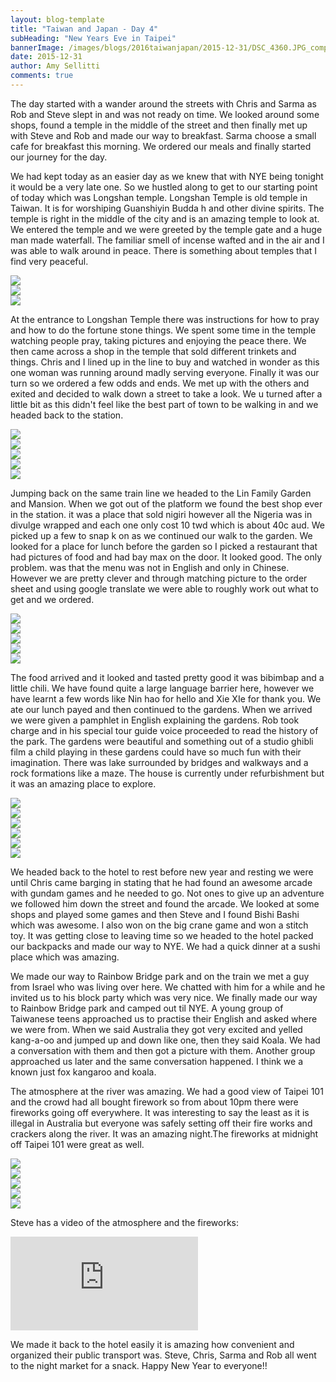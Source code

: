 ```yaml
---
layout: blog-template
title: "Taiwan and Japan - Day 4"
subHeading: "New Years Eve in Taipei"
bannerImage: /images/blogs/2016taiwanjapan/2015-12-31/DSC_4360.JPG_compressed.JPEG
date: 2015-12-31
author: Amy Sellitti
comments: true
---
```


The day started with a wander around the streets with Chris and Sarma as Rob and Steve slept in and was not ready on time. We looked around some shops, found a temple in the middle of the street and then finally met up with Steve and Rob and made our way to breakfast. Sarma choose a small cafe for breakfast this morning. We ordered our meals and finally started our journey for the day.

We had kept today as an easier day as we knew that with NYE being tonight it would be a very late one. So we hustled along to get to our starting point of today which was Longshan temple. Longshan Temple is old temple in Taiwan. It is for worshiping Guanshiyin Budda h and other divine spirits. The temple is right in the middle of the city and is an amazing temple to look at. We entered the temple and we were greeted by the temple gate and a huge man made waterfall. The familiar smell of incense wafted and in the air and I was able to walk around in peace. There is something about temples that I find very peaceful.

<div class="center-image"><img src="/images/blogs/2016taiwanjapan/2015-12-31/IMG_2533.JPG_compressed.JPEG" /></div>
<div class="center-image"><img src="/images/blogs/2016taiwanjapan/2015-12-31/IMG_2537.JPG_compressed.JPEG" /></div>
<div class="center-image"><img src="/images/blogs/2016taiwanjapan/2015-12-31/IMG_2539.JPG_compressed.JPEG" /></div>
 
At the entrance to Longshan Temple there was instructions for how to pray and how to do the fortune stone things. We spent some time in the temple watching people pray, taking pictures and enjoying the peace there. We then came across a shop in the temple that sold different trinkets and things. Chris and I lined up in the line to buy and watched in wonder as this one woman was running around madly serving everyone. Finally it was our turn so we ordered a few odds and ends. We met up with the others and exited and decided to walk down a street to take a look. We u turned after a little bit as this didn't feel like the best part of town to be walking in and we headed back to the station.

<div class="center-image"><img src="/images/blogs/2016taiwanjapan/2015-12-31/IMG_2541.JPG_compressed.JPEG" /></div>
<div class="center-image"><img src="/images/blogs/2016taiwanjapan/2015-12-31/IMG_2545.JPG_compressed.JPEG" /></div>
<div class="center-image"><img src="/images/blogs/2016taiwanjapan/2015-12-31/IMG_2548.JPG_compressed.JPEG" /></div>
<div class="center-image"><img src="/images/blogs/2016taiwanjapan/2015-12-31/IMG_2551.JPG_compressed.JPEG" /></div>
<div class="center-image"><img src="/images/blogs/2016taiwanjapan/2015-12-31/IMG_2557.JPG_compressed.JPEG" /></div>

Jumping back on the same train line we headed to the Lin Family Garden and Mansion. When we got out of the platform we found the best shop ever in the station. it was a place that sold nigiri however all the Nigeria was in divulge wrapped and each one only cost 10 twd which is about 40c aud. We picked up a few to snap k on as we continued our walk to the garden. We looked for a place for lunch before the garden so I picked a restaurant that had pictures of food and had bay max on the door. It looked good. The only problem. was that the menu was not in English and only in Chinese. However we are pretty clever and through matching picture to the order sheet and using google translate we were able to roughly work out what to get and we ordered.

<div class="center-image"><img src="/images/blogs/2016taiwanjapan/2015-12-31/IMG_2564.JPG_compressed.JPEG" /></div>
<div class="center-image"><img src="/images/blogs/2016taiwanjapan/2015-12-31/IMG_2565.JPG_compressed.JPEG" /></div>
<div class="center-image"><img src="/images/blogs/2016taiwanjapan/2015-12-31/IMG_2566.JPG_compressed.JPEG" /></div>
<div class="center-image"><img src="/images/blogs/2016taiwanjapan/2015-12-31/DSC_0479.JPG_compressed.JPEG" /></div>
<div class="center-image"><img src="/images/blogs/2016taiwanjapan/2015-12-31/DSC_0481.JPG_compressed.JPEG" /></div>

The food arrived and it looked and tasted pretty good it was bibimbap and a little chili. We have found quite a large language barrier here, however we have learnt a few words like Nin hao for hello and Xie XIe for thank you. We ate our lunch payed and then continued to the gardens. When we arrived we were given a pamphlet in English explaining the gardens. Rob took charge and in his special tour guide voice proceeded to read the history of the park. The gardens were beautiful and something out of a studio ghibli film a child playing in these gardens could have so much fun with their imagination. There was lake surrounded by bridges and walkways and a rock formations like a maze. The house is currently under refurbishment but it was an amazing place to explore.

<div class="center-image"><img src="/images/blogs/2016taiwanjapan/2015-12-31/IMG_2571.JPG_compressed.JPEG" /></div>
<div class="center-image"><img src="/images/blogs/2016taiwanjapan/2015-12-31/IMG_2579.JPG_compressed.JPEG" /></div>
<div class="center-image"><img src="/images/blogs/2016taiwanjapan/2015-12-31/IMG_2585.JPG_compressed.JPEG" /></div>
<div class="center-image"><img src="/images/blogs/2016taiwanjapan/2015-12-31/IMG_2598.JPG_compressed.JPEG" /></div>
<div class="center-image"><img src="/images/blogs/2016taiwanjapan/2015-12-31/IMG_2607.JPG_compressed.JPEG" /></div>
<div class="center-image"><img src="/images/blogs/2016taiwanjapan/2015-12-31/20151231_142029.jpg_compressed.JPEG" /></div>

We headed back to the hotel to rest before new year and resting we were until Chris came barging in stating that he had found an awesome arcade with gundam games and he needed to go. Not ones to give up an adventure we followed him down the street and found the arcade. We looked at some shops and played some games and then Steve and I found Bishi Bashi which was awesome. I also won on the big crane game and won a stitch toy. It was getting close to leaving time so we headed to the hotel packed our backpacks and made our way to NYE. We had a quick dinner at a sushi place which was amazing.

We made our way to Rainbow Bridge park and on the train we met a guy from Israel who was living over here. We chatted with him for a while and he invited us to his block party which was very nice. We finally made our way to Rainbow Bridge park and camped out til NYE. A young group of Taiwanese teens approached us to practise their English and asked where we were from. When we said Australia they got very excited and yelled kang-a-oo and jumped up and down like one, then they said Koala. We had a conversation with them and then got a picture with them. Another group approached us later and the same conversation happened. I think we a known just fox kangaroo and koala.

The atmosphere at the river was amazing. We had a good view of Taipei 101 and the crowd had all bought firework so from about 10pm there were fireworks going off everywhere. It was interesting to say the least as it is illegal in Australia but everyone was safely setting off their fire works and crackers along the river. It was an amazing night.The fireworks at midnight off Taipei 101 were great as well.

<div class="center-image"><img src="/images/blogs/2016taiwanjapan/2015-12-31/20151231_182505.jpg_compressed.JPEG" /></div>
<div class="center-image"><img src="/images/blogs/2016taiwanjapan/2015-12-31/DSC_4360.JPG_compressed.JPEG" /></div>
<div class="center-image"><img src="/images/blogs/2016taiwanjapan/2015-12-31/IMG_2734.JPG_compressed.JPEG" /></div>
<div class="center-image"><img src="/images/blogs/2016taiwanjapan/2015-12-31/DSC_0505.JPG_compressed.JPEG" /></div>
<div class="center-image"><img src="/images/blogs/2016taiwanjapan/2015-12-31/20160101_005621.jpg_compressed.JPEG" /></div>

Steve has a video of the atmosphere and the fireworks:

<div class="center-video"><iframe src="https://www.youtube.com/embed/EbLE9L4YeRU" frameborder="0" allow="autoplay; encrypted-media" allowfullscreen></iframe></div>

We made it back to the hotel easily it is amazing how convenient and organized their public transport was. Steve, Chris, Sarma and Rob all went to the night market for a snack. Happy New Year to everyone!!
